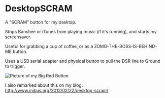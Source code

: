 DesktopSCRAM
============

A "SCRAM" button for my desktop.

Stops Banshee or iTunes from playing music (if it's running), and starts my screensaver.

Useful for grabbing a cup of coffee, or as a ZOMG-THE-BOSS-IS-BEHIND-ME button.

Uses a USB serial adapter and physical button to pull the DSR line to Ground to trigger.

![Picture of my Big Red Button](http://www.mibus.org/wp-uploads/2012/02/button.jpg)

I also remarked about this on my blog: http://www.mibus.org/2012/02/22/desktop-scram/
